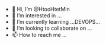 - 👋 Hi, I’m @HtooHtetMin
- 👀 I’m interested in ...
- 🌱 I’m currently learning ...DEVOPS...
- 💞️ I’m looking to collaborate on ...
- 📫 How to reach me ...

<!---
HtooHtetMin/HtooHtetMin is a ✨ special ✨ repository because its `README.md` (this file) appears on your GitHub profile.
You can click the Preview link to take a look at your changes.
--->
